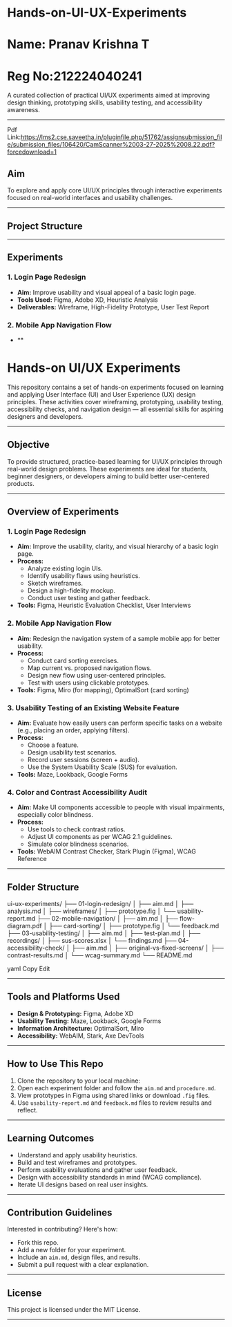 # Hands-on-UI-UX-Experiments

# Name: Pranav Krishna T
# Reg No:212224040241

A curated collection of practical UI/UX experiments aimed at improving design thinking, prototyping skills, usability testing, and accessibility awareness.

---
Pdf Link:https://lms2.cse.saveetha.in/pluginfile.php/51762/assignsubmission_file/submission_files/106420/CamScanner%2003-27-2025%2008.22.pdf?forcedownload=1

## Aim

To explore and apply core UI/UX principles through interactive experiments focused on real-world interfaces and usability challenges.

---

## Project Structure


---

## Experiments

### 1. Login Page Redesign
- **Aim:** Improve usability and visual appeal of a basic login page.
- **Tools Used:** Figma, Adobe XD, Heuristic Analysis
- **Deliverables:** Wireframe, High-Fidelity Prototype, User Test Report

### 2. Mobile App Navigation Flow
- **
# Hands-on UI/UX Experiments

This repository contains a set of hands-on experiments focused on learning and applying User Interface (UI) and User Experience (UX) design principles. These activities cover wireframing, prototyping, usability testing, accessibility checks, and navigation design — all essential skills for aspiring designers and developers.

---

## Objective

To provide structured, practice-based learning for UI/UX principles through real-world design problems. These experiments are ideal for students, beginner designers, or developers aiming to build better user-centered products.

---

## Overview of Experiments

### 1. Login Page Redesign
- **Aim:** Improve the usability, clarity, and visual hierarchy of a basic login page.
- **Process:**
  - Analyze existing login UIs.
  - Identify usability flaws using heuristics.
  - Sketch wireframes.
  - Design a high-fidelity mockup.
  - Conduct user testing and gather feedback.
- **Tools:** Figma, Heuristic Evaluation Checklist, User Interviews

### 2. Mobile App Navigation Flow
- **Aim:** Redesign the navigation system of a sample mobile app for better usability.
- **Process:**
  - Conduct card sorting exercises.
  - Map current vs. proposed navigation flows.
  - Design new flow using user-centered principles.
  - Test with users using clickable prototypes.
- **Tools:** Figma, Miro (for mapping), OptimalSort (card sorting)

### 3. Usability Testing of an Existing Website Feature
- **Aim:** Evaluate how easily users can perform specific tasks on a website (e.g., placing an order, applying filters).
- **Process:**
  - Choose a feature.
  - Design usability test scenarios.
  - Record user sessions (screen + audio).
  - Use the System Usability Scale (SUS) for evaluation.
- **Tools:** Maze, Lookback, Google Forms

### 4. Color and Contrast Accessibility Audit
- **Aim:** Make UI components accessible to people with visual impairments, especially color blindness.
- **Process:**
  - Use tools to check contrast ratios.
  - Adjust UI components as per WCAG 2.1 guidelines.
  - Simulate color blindness scenarios.
- **Tools:** WebAIM Contrast Checker, Stark Plugin (Figma), WCAG Reference

---

## Folder Structure

ui-ux-experiments/
├── 01-login-redesign/
│ ├── aim.md
│ ├── analysis.md
│ ├── wireframes/
│ ├── prototype.fig
│ └── usability-report.md
├── 02-mobile-navigation/
│ ├── aim.md
│ ├── flow-diagram.pdf
│ ├── card-sorting/
│ ├── prototype.fig
│ └── feedback.md
├── 03-usability-testing/
│ ├── aim.md
│ ├── test-plan.md
│ ├── recordings/
│ ├── sus-scores.xlsx
│ └── findings.md
├── 04-accessibility-check/
│ ├── aim.md
│ ├── original-vs-fixed-screens/
│ ├── contrast-results.md
│ └── wcag-summary.md
└── README.md

yaml
Copy
Edit

---

## Tools and Platforms Used

- **Design & Prototyping:** Figma, Adobe XD
- **Usability Testing:** Maze, Lookback, Google Forms
- **Information Architecture:** OptimalSort, Miro
- **Accessibility:** WebAIM, Stark, Axe DevTools

---

## How to Use This Repo

1. Clone the repository to your local machine:
2. Open each experiment folder and follow the `aim.md` and `procedure.md`.
3. View prototypes in Figma using shared links or download `.fig` files.
4. Use `usability-report.md` and `feedback.md` files to review results and reflect.

---

## Learning Outcomes

- Understand and apply usability heuristics.
- Build and test wireframes and prototypes.
- Perform usability evaluations and gather user feedback.
- Design with accessibility standards in mind (WCAG compliance).
- Iterate UI designs based on real user insights.

---

## Contribution Guidelines

Interested in contributing? Here's how:

- Fork this repo.
- Add a new folder for your experiment.
- Include an `aim.md`, design files, and results.
- Submit a pull request with a clear explanation.

---

## License

This project is licensed under the MIT License.

---



